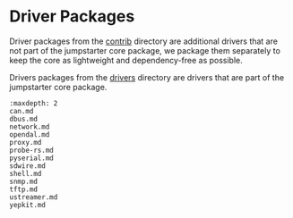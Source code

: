# Driver Packages

Driver packages from the [contrib](https://github.com/jumpstarter-dev/jumpstarter/tree/main/contrib)
directory are additional drivers that are not part of the jumpstarter core package, we package
them separately to keep the core as lightweight and dependency-free as possible.

Drivers packages from the [drivers](https://github.com/jumpstarter-dev/jumpstarter/tree/main/jumpstarter/drivers) directory are drivers that are part of the jumpstarter core package.

```{toctree}
:maxdepth: 2
can.md
dbus.md
network.md
opendal.md
proxy.md
probe-rs.md
pyserial.md
sdwire.md
shell.md
snmp.md
tftp.md
ustreamer.md
yepkit.md
```
